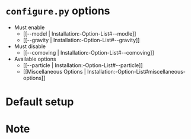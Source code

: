 # `configure.py` options
- Must enable
   - [[--model | Installation:-Option-List#--modle]]
   - [[--gravity | Installation:-Option-List#--gravity]]
- Must disable
   - [[--comoving | Installation:-Option-List#--comoving]]
- Available options
   - [[--particle | Installation:-Option-List#--particle]]
   - [[Miscellaneous Options | Installation:-Option-List#miscellaneous-options]]


# Default setup


# Note
